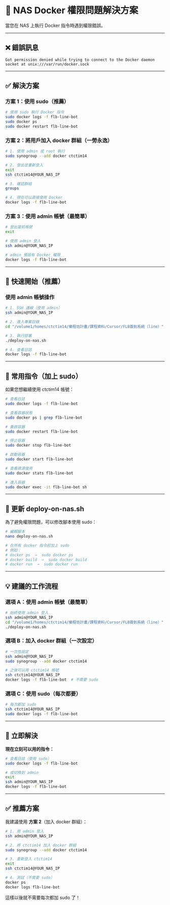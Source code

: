 # 🔐 NAS Docker 權限問題解決方案

當您在 NAS 上執行 Docker 指令時遇到權限錯誤。

---

## ❌ 錯誤訊息

```
Got permission denied while trying to connect to the Docker daemon socket at unix:///var/run/docker.sock
```

---

## ✅ 解決方案

### 方案 1：使用 sudo（推薦）

```bash
# 使用 sudo 執行 Docker 指令
sudo docker logs -f flb-line-bot
sudo docker ps
sudo docker restart flb-line-bot
```

### 方案 2：將用戶加入 docker 群組（一勞永逸）

```bash
# 1. 使用 admin 或 root 執行
sudo synogroup --add docker ctctim14

# 2. 登出並重新登入
exit
ssh ctctim14@YOUR_NAS_IP

# 3. 確認群組
groups

# 4. 現在可以直接使用 Docker
docker logs -f flb-line-bot
```

### 方案 3：使用 admin 帳號（最簡單）

```bash
# 登出當前帳號
exit

# 使用 admin 登入
ssh admin@YOUR_NAS_IP

# admin 預設有 Docker 權限
docker logs -f flb-line-bot
```

---

## 🚀 快速開始（推薦）

### 使用 admin 帳號操作

```bash
# 1. SSH 連線（使用 admin）
ssh admin@YOUR_NAS_IP

# 2. 進入專案目錄
cd "/volume1/homes/ctctim14/樂程坊計畫/課程資料/Cursor/FLB簽到系統（line）"

# 3. 執行部署
./deploy-on-nas.sh

# 4. 查看日誌
docker logs -f flb-line-bot
```

---

## 📝 常用指令（加上 sudo）

如果您想繼續使用 ctctim14 帳號：

```bash
# 查看日誌
sudo docker logs -f flb-line-bot

# 查看容器狀態
sudo docker ps | grep flb-line-bot

# 重啟容器
sudo docker restart flb-line-bot

# 停止容器
sudo docker stop flb-line-bot

# 啟動容器
sudo docker start flb-line-bot

# 查看資源使用
sudo docker stats flb-line-bot

# 進入容器
sudo docker exec -it flb-line-bot sh
```

---

## 🔧 更新 deploy-on-nas.sh

為了避免權限問題，可以修改腳本使用 sudo：

```bash
# 編輯腳本
nano deploy-on-nas.sh

# 在所有 docker 指令前加上 sudo
# 例如：
# docker ps  →  sudo docker ps
# docker build  →  sudo docker build
# docker run  →  sudo docker run
```

---

## 💡 建議的工作流程

### 選項 A：使用 admin 帳號（最簡單）

```bash
# 始終使用 admin 登入
ssh admin@YOUR_NAS_IP
cd "/volume1/homes/ctctim14/樂程坊計畫/課程資料/Cursor/FLB簽到系統（line）"
./deploy-on-nas.sh
```

### 選項 B：加入 docker 群組（一次設定）

```bash
# 一次性設定
ssh admin@YOUR_NAS_IP
sudo synogroup --add docker ctctim14

# 之後可以用 ctctim14 帳號
ssh ctctim14@YOUR_NAS_IP
docker logs -f flb-line-bot  # 不需要 sudo
```

### 選項 C：使用 sudo（每次都要）

```bash
# 每次都加 sudo
ssh ctctim14@YOUR_NAS_IP
sudo docker logs -f flb-line-bot
```

---

## 🎯 立即解決

**現在立刻可以用的指令：**

```bash
# 查看日誌（使用 sudo）
sudo docker logs -f flb-line-bot

# 或切換到 admin
exit
ssh admin@YOUR_NAS_IP
docker logs -f flb-line-bot
```

---

## ✅ 推薦方案

我建議使用 **方案 2**（加入 docker 群組）：

```bash
# 1. 用 admin 登入
ssh admin@YOUR_NAS_IP

# 2. 將 ctctim14 加入 docker 群組
sudo synogroup --add docker ctctim14

# 3. 重新登入 ctctim14
exit
ssh ctctim14@YOUR_NAS_IP

# 4. 測試（不需要 sudo）
docker ps
docker logs flb-line-bot
```

這樣以後就不需要每次都加 sudo 了！




